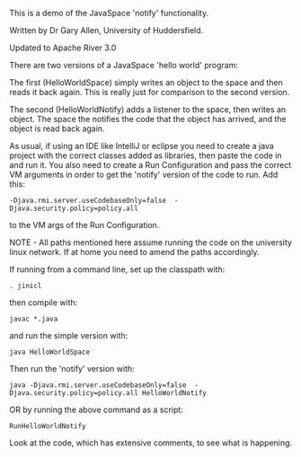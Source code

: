 This is a demo of the JavaSpace 'notify' functionality.

Written by Dr Gary Allen, University of Huddersfield.

Updated to Apache River 3.0


There are two versions of a JavaSpace 'hello world' program:

The first (HelloWorldSpace) simply writes an object to the space and then reads it back again.  This is really just for comparison to the second version.

The second (HelloWorldNotify) adds a listener to the space, then writes an object.  The space the notifies the code that the object has arrived, and the object is read back again.

As usual, if using an IDE like IntelliJ or eclipse you need to create a java project with the correct classes added as libraries, then paste the code in and run it.
You also need to create a Run Configuration and pass the correct VM arguments in order to get the 'notify' version of the code to run.  Add this:

    -Djava.rmi.server.useCodebaseOnly=false  -Djava.security.policy=policy.all

to the VM args of the Run Configuration.

NOTE - All paths mentioned here assume running the code on the university linux network.  If at home you need to amend the paths accordingly.



If running from a command line, set up the classpath with:

	. jinicl

then compile with:

	javac *.java

and run the simple version with:

	java HelloWorldSpace

Then run the 'notify' version with:

    java -Djava.rmi.server.useCodebaseOnly=false  -Djava.security.policy=policy.all HelloWorldNotify

OR by running the above command as a script:

    RunHelloWorldNotify

Look at the code, which has extensive comments, to see what is happening.


